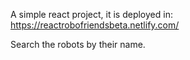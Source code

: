 A simple react project, it is deployed in: https://reactrobofriendsbeta.netlify.com/

Search the robots by their name.
